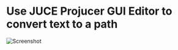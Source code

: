 # Use JUCE Projucer GUI Editor to convert text to a path

![Screenshot](https://raw.githubusercontent.com/Remberg/juce_workflow_tips/master/TextToPath.gif)
